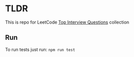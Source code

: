# TLDR

This is repo for LeetCode [Top Interview Questions](https://leetcode.com/explore/interview/card/top-interview-questions-easy/) collection

## Run

To run tests just run: `npm run test`
